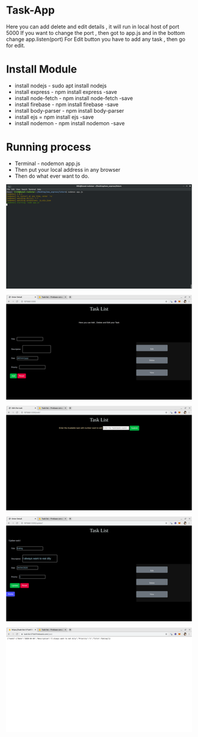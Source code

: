 # Task-App
Here you can add delete and edit details , it will run in local host of port 5000
If you want to change the port , then got to app.js and in the bottom change app.listen(port)
For Edit button you have to add any task , then go for edit.

# Install Module
   
   * install nodejs - sudo apt install nodejs
   * install express - npm install express -save
   * install node-fetch - npm install node-fetch -save
   * install firebase  - npm install firebase -save
   * install body-parser - npm install body-parser
   * install ejs = npm install ejs -save
   * install nodemon - npm install nodemon -save
   

# Running process
  * Terminal - nodemon app.js
  * Then put your local address in any browser 
  * Then do what ever want to do.
  
![Run](https://github.com/Kunal614/Task-App/blob/master/Images/Screenshot%20from%202020-04-02%2021-43-39.png)

![ADD](https://github.com/Kunal614/Task-App/blob/master/Images/Screenshot%20from%202020-04-02%2021-43-55.png)

![Edit](https://github.com/Kunal614/Task-App/blob/master/Images/Screenshot%20from%202020-04-02%2021-44-07.png)

![update](https://github.com/Kunal614/Task-App/blob/master/Images/Screenshot%20from%202020-04-02%2021-44-16.png)

![View](https://github.com/Kunal614/Task-App/blob/master/Images/Screenshot%20from%202020-04-02%2021-44-31.png)
   
   
   
